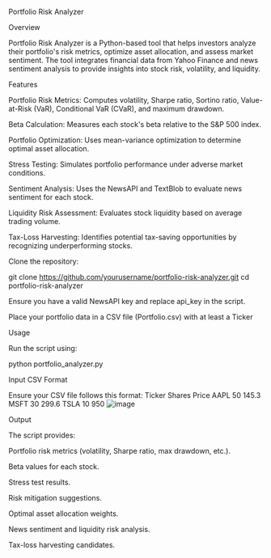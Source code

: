 Portfolio Risk Analyzer

Overview

Portfolio Risk Analyzer is a Python-based tool that helps investors analyze their portfolio's risk metrics, optimize asset allocation, and assess market sentiment. The tool integrates financial data from Yahoo Finance and news sentiment analysis to provide insights into stock risk, volatility, and liquidity.

Features

Portfolio Risk Metrics: Computes volatility, Sharpe ratio, Sortino ratio, Value-at-Risk (VaR), Conditional VaR (CVaR), and maximum drawdown.

Beta Calculation: Measures each stock's beta relative to the S&P 500 index.

Portfolio Optimization: Uses mean-variance optimization to determine optimal asset allocation.

Stress Testing: Simulates portfolio performance under adverse market conditions.

Sentiment Analysis: Uses the NewsAPI and TextBlob to evaluate news sentiment for each stock.

Liquidity Risk Assessment: Evaluates stock liquidity based on average trading volume.

Tax-Loss Harvesting: Identifies potential tax-saving opportunities by recognizing underperforming stocks.


Clone the repository:

git clone https://github.com/yourusername/portfolio-risk-analyzer.git
cd portfolio-risk-analyzer

Ensure you have a valid NewsAPI key and replace api_key in the script.

Place your portfolio data in a CSV file (Portfolio.csv) with at least a Ticker

Usage

Run the script using:

python portfolio_analyzer.py

Input CSV Format

Ensure your CSV file follows this format:
Ticker	Shares	Price
AAPL	50	145.3
MSFT	30	299.6
TSLA	10	950
![image](https://github.com/user-attachments/assets/9f2439d0-8415-4f3c-9aa4-a63f6119b5a6)

Output

The script provides:

Portfolio risk metrics (volatility, Sharpe ratio, max drawdown, etc.).

Beta values for each stock.

Stress test results.

Risk mitigation suggestions.

Optimal asset allocation weights.

News sentiment and liquidity risk analysis.

Tax-loss harvesting candidates.
